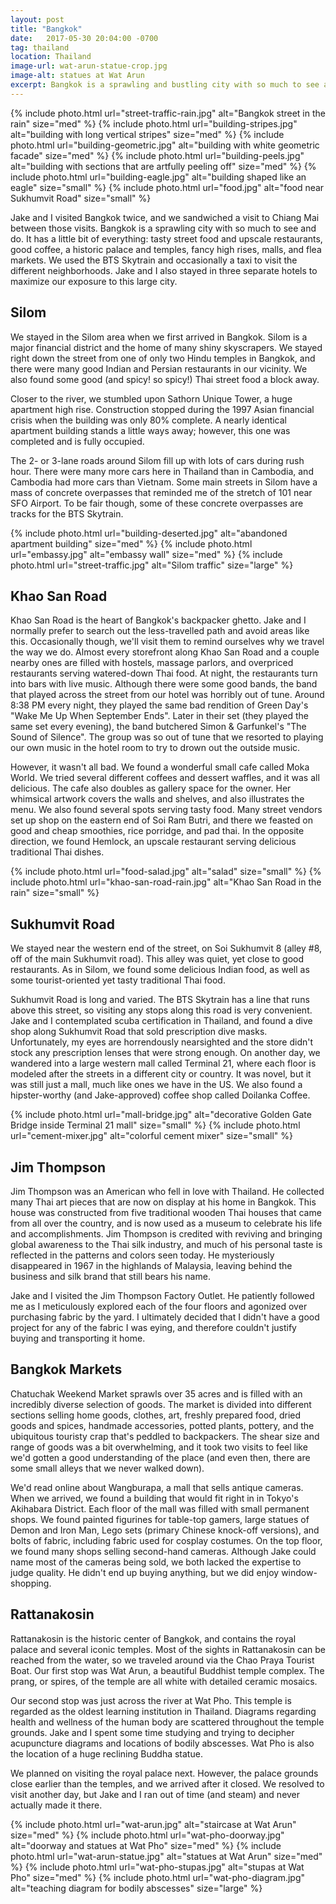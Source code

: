 ```yaml
---
layout: post
title: "Bangkok"
date:   2017-05-30 20:04:00 -0700
tag: thailand
location: Thailand
image-url: wat-arun-statue-crop.jpg
image-alt: statues at Wat Arun
excerpt: Bangkok is a sprawling and bustling city with so much to see and do.
---
```

<div class='img-gallery'>
{% include photo.html url="street-traffic-rain.jpg" alt="Bangkok street in the rain" size="med" %}
{% include photo.html url="building-stripes.jpg" alt="building with long vertical stripes" size="med" %}
{% include photo.html url="building-geometric.jpg" alt="building with white geometric facade" size="med" %}
{% include photo.html url="building-peels.jpg" alt="building with sections that are artfully peeling off" size="med" %}
{% include photo.html url="building-eagle.jpg" alt="building shaped like an eagle" size="small" %}
{% include photo.html url="food.jpg" alt="food near Sukhumvit Road" size="small" %}
</div>

Jake and I visited Bangkok twice, and we sandwiched a visit to Chiang Mai between those visits. Bangkok is a sprawling city with so much to see and do. It has a little bit of everything: tasty street food and upscale restaurants, good coffee, a historic palace and temples, fancy high rises, malls, and flea markets. We used the BTS Skytrain and occasionally a taxi to visit the different neighborhoods. Jake and I also stayed in three separate hotels to maximize our exposure to this large city.

## Silom

We stayed in the Silom area when we first arrived in Bangkok. Silom is a major financial district and the home of many shiny skyscrapers. We stayed right down the street from one of only two Hindu temples in Bangkok, and there were many good Indian and Persian restaurants in our vicinity. We also found some good (and spicy! so spicy!) Thai street food a block away.

Closer to the river, we stumbled upon Sathorn Unique Tower, a huge apartment high rise. Construction stopped during the 1997 Asian financial crisis when the building was only 80% complete. A nearly identical apartment building stands a little ways away; however, this one was completed and is fully occupied.

The 2- or 3-lane roads around Silom fill up with lots of cars during rush hour. There were many more cars here in Thailand than in Cambodia, and Cambodia had more cars than Vietnam. Some main streets in Silom have a mass of concrete overpasses that reminded me of the stretch of 101 near SFO Airport. To be fair though, some of these concrete overpasses are tracks for the BTS Skytrain.

<div class='img-gallery'>
{% include photo.html url="building-deserted.jpg" alt="abandoned apartment building" size="med" %}
{% include photo.html url="embassy.jpg" alt="embassy wall" size="med" %}
{% include photo.html url="street-traffic.jpg" alt="Silom traffic" size="large" %}
</div>

## Khao San Road

Khao San Road is the heart of Bangkok's backpacker ghetto. Jake and I normally prefer to search out the less-travelled path and avoid areas like this. Occasionally though, we'll visit them to remind ourselves why we travel the way we do. Almost every storefront along Khao San Road and a couple nearby ones are filled with hostels, massage parlors, and overpriced restaurants serving watered-down Thai food. At night, the restaurants turn into bars with live music. Although there were some good bands, the band that played across the street from our hotel was horribly out of tune. Around 8:38 PM every night, they played the same bad rendition of Green Day's "Wake Me Up When September Ends". Later in their set (they played the same set every evening), the band butchered Simon & Garfunkel's "The Sound of Silence". The group was so out of tune that we resorted to playing our own music in the hotel room to try to drown out the outside music.

However, it wasn't all bad. We found a wonderful small cafe called Moka World. We tried several different coffees and dessert waffles, and it was all delicious. The cafe also doubles as gallery space for the owner. Her whimsical artwork covers the walls and shelves, and also illustrates the menu. We also found several spots serving tasty food. Many street vendors set up shop on the eastern end of Soi Ram Butri, and there we feasted on good and cheap smoothies, rice porridge, and pad thai. In the opposite direction, we found Hemlock, an upscale restaurant serving delicious traditional Thai dishes.

<div class='img-gallery'>
{% include photo.html url="food-salad.jpg" alt="salad" size="small" %}
{% include photo.html url="khao-san-road-rain.jpg" alt="Khao San Road in the rain" size="small" %}
</div>

## Sukhumvit Road

We stayed near the western end of the street, on Soi Sukhumvit 8 (alley #8, off of the main Sukhumvit road). This alley was quiet, yet close to good restaurants. As in Silom, we found some delicious Indian food, as well as some tourist-oriented yet tasty traditional Thai food.

Sukhumvit Road is long and varied. The BTS Skytrain has a line that runs above this street, so visiting any stops along this road is very convenient. Jake and I contemplated scuba certification in Thailand, and found a dive shop along Sukhumvit Road that sold prescription dive masks. Unfortunately, my eyes are horrendously nearsighted and the store didn't stock any prescription lenses that were strong enough. On another day, we wandered into a large western mall called Terminal 21, where each floor is modeled after the streets in a different city or country. It was novel, but it was still just a mall, much like ones we have in the US. We also found a hipster-worthy (and Jake-approved) coffee shop called Doilanka Coffee.

<div class='img-gallery'>
{% include photo.html url="mall-bridge.jpg" alt="decorative Golden Gate Bridge inside Terminal 21 mall" size="small" %}
{% include photo.html url="cement-mixer.jpg" alt="colorful cement mixer" size="small" %}
</div>

## Jim Thompson

Jim Thompson was an American who fell in love with Thailand. He collected many Thai art pieces that are now on display at his home in Bangkok. This house was constructed from five traditional wooden Thai houses that came from all over the country, and is now used as a museum to celebrate his life and accomplishments. Jim Thompson is credited with reviving and bringing global awareness to the Thai silk industry, and much of his personal taste is reflected in the patterns and colors seen today. He mysteriously disappeared in 1967 in the highlands of Malaysia, leaving behind the business and silk brand that still bears his name.

Jake and I visited the Jim Thompson Factory Outlet. He patiently followed me as I meticulously explored each of the four floors and agonized over purchasing fabric by the yard. I ultimately decided that I didn't have a good project for any of the fabric I was eying, and therefore couldn't justify buying and transporting it home.

## Bangkok Markets

Chatuchak Weekend Market sprawls over 35 acres and is filled with an incredibly diverse selection of goods. The market is divided into different sections selling home goods, clothes, art, freshly prepared food, dried goods and spices, handmade accessories, potted plants, pottery, and the ubiquitous touristy crap that's peddled to backpackers. The shear size and range of goods was a bit overwhelming, and it took two visits to feel like we'd gotten a good understanding of the place (and even then, there are some small alleys that we never walked down).

We'd read online about Wangburapa, a mall that sells antique cameras. When we arrived, we found a building that would fit right in in Tokyo's Akihabara District. Each floor of the mall was filled with small permanent shops. We found painted figurines for table-top gamers, large statues of Demon and Iron Man, Lego sets (primary Chinese knock-off versions), and bolts of fabric, including fabric used for cosplay costumes. On the top floor, we found many shops selling second-hand cameras. Although Jake could name most of the cameras being sold, we both lacked the expertise to judge quality. He didn't end up buying anything, but we did enjoy window-shopping.

## Rattanakosin

Rattanakosin is the historic center of Bangkok, and contains the royal palace and several iconic temples. Most of the sights in Rattanakosin can be reached from the water, so we traveled around via the Chao Praya Tourist Boat. Our first stop was Wat Arun, a beautiful Buddhist temple complex. The prang, or spires, of the temple are all white with detailed ceramic mosaics.

Our second stop was just across the river at Wat Pho. This temple is regarded as the oldest learning institution in Thailand. Diagrams regarding health and wellness of the human body are scattered throughout the temple grounds. Jake and I spent some time studying and trying to decipher acupuncture diagrams and locations of bodily abscesses. Wat Pho is also the location of a huge reclining Buddha statue.

We planned on visiting the royal palace next. However, the palace grounds close earlier than the temples, and we arrived after it closed. We resolved to visit another day, but Jake and I ran out of time (and steam) and never actually made it there.

<div class='img-gallery'>
{% include photo.html url="wat-arun.jpg" alt="staircase at Wat Arun" size="med" %}
{% include photo.html url="wat-pho-doorway.jpg" alt="doorway and statues at Wat Pho" size="med" %}
{% include photo.html url="wat-arun-statue.jpg" alt="statues at Wat Arun" size="med" %}
{% include photo.html url="wat-pho-stupas.jpg" alt="stupas at Wat Pho" size="med" %}
{% include photo.html url="wat-pho-diagram.jpg" alt="teaching diagram for bodily abscesses" size="large" %}
</div>
